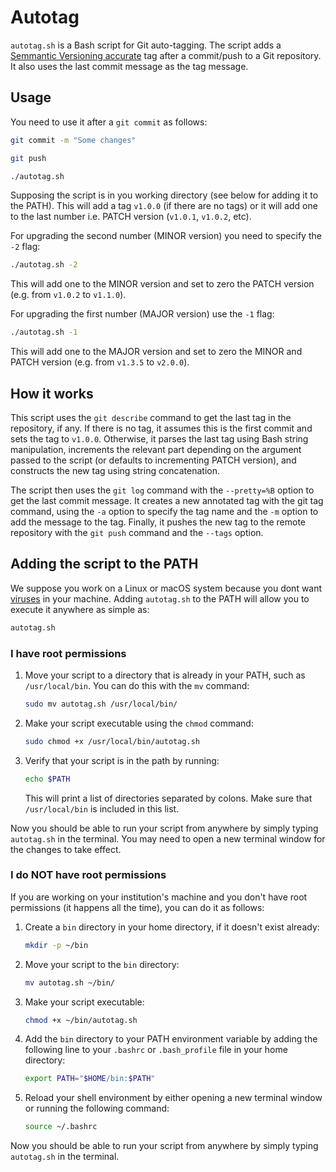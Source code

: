 # Autotag
`autotag.sh` is a Bash script for Git auto-tagging. The script adds a [Semmantic Versioning accurate](https://semver.org/) tag after a commit/push to a Git repository. It also uses the last commit message as the tag message.

## Usage

You need to use it after a `git commit` as follows:

```bash
git commit -m "Some changes"
```
```bash
git push
```

```bash
./autotag.sh
```

Supposing the script is in you working directory (see below for adding it to the PATH). This will add a tag `v1.0.0` (if there are no tags) or it will add one to the last number i.e. PATCH version (`v1.0.1`, `v1.0.2`, etc).

For upgrading the second number (MINOR version) you need to specify the `-2` flag:

```bash
./autotag.sh -2
```

This will add one to the MINOR version and set to zero the PATCH version (e.g. from `v1.0.2` to `v1.1.0`).

For upgrading the first number (MAJOR version) use the `-1` flag:


```bash
./autotag.sh -1
```

This will add one to the MAJOR version and set to zero the MINOR and PATCH version (e.g. from `v1.3.5` to `v2.0.0`).

## How it works

This script uses the `git describe` command to get the last tag in the repository, if any. If there is no tag, it assumes this is the first commit and sets the tag to `v1.0.0`. Otherwise, it parses the last tag using Bash string manipulation, increments the relevant part depending on the argument passed to the script (or defaults to incrementing PATCH version), and constructs the new tag using string concatenation.

The script then uses the `git log` command with the `--pretty=%B` option to get the last commit message. It creates a new annotated tag with the git tag command, using the `-a` option to specify the tag name and the `-m` option to add the message to the tag. Finally, it pushes the new tag to the remote repository with the `git push` command and the `--tags` option.

## Adding the script to the PATH

We suppose you work on a Linux or macOS system because you dont want [viruses](https://es.wikipedia.org/wiki/Microsoft_Windows) in your machine. Adding `autotag.sh` to the PATH will allow you to execute it anywhere as simple as:

```bash
autotag.sh
```
### I have root permissions

1. Move your script to a directory that is already in your PATH, such as `/usr/local/bin`. You can do this with the `mv` command:
   ```bash
   sudo mv autotag.sh /usr/local/bin/
   ```
   
2. Make your script executable using the `chmod` command:
   ```bash
   sudo chmod +x /usr/local/bin/autotag.sh
   ```

3. Verify that your script is in the path by running:
   ```bash
   echo $PATH
   ```
   This will print a list of directories separated by colons. Make sure that `/usr/local/bin` is included in this list.

Now you should be able to run your script from anywhere by simply typing `autotag.sh` in the terminal. You may need to open a new terminal window for the changes to take effect.

### I do NOT have root permissions

If you are working on your institution's machine and you don't have root permissions (it happens all the time), you can do it as follows:

1. Create a `bin` directory in your home directory, if it doesn't exist already:
   ```bash
   mkdir -p ~/bin
   ```

2. Move your script to the `bin` directory:
   ```bash
   mv autotag.sh ~/bin/
   ```

3. Make your script executable:
   ```bash
   chmod +x ~/bin/autotag.sh
   ```

4. Add the `bin` directory to your PATH environment variable by adding the following line to your `.bashrc` or `.bash_profile` file in your home directory:
   ```bash
   export PATH="$HOME/bin:$PATH"
   ```

5. Reload your shell environment by either opening a new terminal window or running the following command:
   ```bash
   source ~/.bashrc
   ```

Now you should be able to run your script from anywhere by simply typing `autotag.sh` in the terminal.

